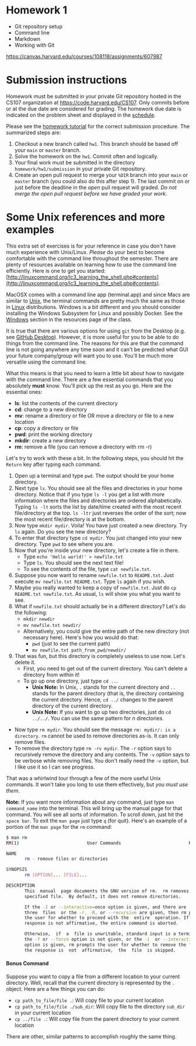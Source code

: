 # Homework 1

* Git repository setup
* Command line
* Markdown
* Working with Git

<https://canvas.harvard.edu/courses/108118/assignments/607987>

# Submission instructions

Homework must be submitted in your private Git repository hosted in the CS107
organization at <https://code.harvard.edu/CS107>. Only commits before or at the
due date are considered for grading. The homework due date is indicated on the
problem sheet and displayed in the
[schedule](https://harvard-iacs.github.io/2022-CS107/pages/schedule_static.html).

Please see the [homework
tutorial](https://harvard-iacs.github.io/2022-CS107/pages/tutorials.html#tutorial-hw)
for the correct submission procedure.  The summarized steps are:

1. Checkout a new branch called `hw1`.  This branch should be based off your
   `main` or `master` branch.
2. Solve the homework on the `hw1`.  Commit often and logically.
3. Your final work must be submitted in the directory
   `homework/hw1/submission` in your private Git repository.
4. Create an open pull request to merge your `%DIR` branch into your `main` or
   `master` branch (you could also do this after step 1).  The last commit on or
   just before the deadline in the *open* pull request will graded.  *Do not
   merge the open pull request before we have graded your work.*


# Some Unix references and more examples

This extra set of exercises is for your reference in case you don't have much
experience with Unix/Linux.  *Please* do your best to become comfortable with
the command line throughout the semester.  There are plenty of resources
available on learning how to use the command line efficiently.  Here is one to
get you started:
[http://linuxcommand.org/lc3_learning_the_shell.php#contents](http://linuxcommand.org/lc3_learning_the_shell.php#contents).

MacOSX comes with a command line app (terminal.app) and since Macs are similar
to [Unix](https://en.wikipedia.org/wiki/Unix), the terminal commands are pretty
much the same as those in [Linux](https://en.wikipedia.org/wiki/Linux)
distributions.  Windows is a bit different and you should consider installing
the Windows Subsystem for Linux and possibly Docker.  See the
[Windows](https://harvard-iacs.github.io/2022-CS107/pages/resources.html#windows)
section in the resources page of the class.

It is true that there are various options for using `git` from the Desktop (e.g.
see [GitHub Desktop](https://desktop.github.com)).
However, it is more useful for you to be able to do things from the command
line.  The reasons for this are that the command line is not going anywhere any
time soon and it can't be predicted what GUI your future company/group will want
you to use.  You'll be much more versatile using the command line.

What this means is that you need to learn a little bit about how to navigate
with the command line.  There are a few essential commands that you absolutely
**must** know.  You'll pick up the rest as you go.  Here are
the essential ones:

* **ls**: list the contents of the current directory
* **cd**: change to a new directory
* **mv**: rename a directory or file OR move a directory or file to a new location
* **cp**: copy a directory or file
* **pwd**: print the working directory
* **mkdir**: create a new directory
* **rm**: remove a file (you can remove a directory with rm -r)

Let's try to work with these a bit.  In the following steps, you should hit the
`Return` key after typing each command.

1. Open up a terminal and type `pwd`.  The output should be your home directory.
2. Next type `ls`.  You should see all the files and directories in your home
   directory.  Notice that if you type `ls -l` you get a list with more
   information where the files and directories are ordered alphabetically.
   Typing `ls -lt` sorts the list by date/time created with the most recent
   file/directory at the top.  `ls -ltr` just reverses the order of the sort;
   now the most recent file/directory is at the bottom.
3. Now type `mkdir mydir`.  Voila!  You have just created a new directory.  Try
   `ls` again.  Do you see the new directory?
4. To enter that directory type `cd mydir`.  You just changed into your new
   directory.  Type `pwd` to see where you are.
5. Now that you're inside your new directory, let's create a file in there.
   * Type `echo 'Hello world!' > newfile.txt`
   * Type `ls`.  You should see the next text file!
   * To see the contents of the file, type `cat newfile.txt`.
6. Suppose you now want to rename `newfile.txt` to `README.txt`.  Just execute
   `mv newfile.txt README.txt`.  Type `ls` again if you wish.
7. Maybe you really wanted to keep a copy of `newfile.txt`.  Just do `cp
   README.txt newfile.txt`.  As usual, `ls` will show you what you want to see.
8. What if `newfile.txt` should actually be in a different directory?  Let's do
   the following:
   * `mkdir newdir`
   * `mv newfile.txt newdir/`
   * Alternatively, you could give the entire path of the new directory (not
     necessary here).  Here's how you would do that:
     - `pwd` (just to see the current path)
     - `mv newfile.txt path_from_pwd/newdir/`
9. That was fun, but this directory is completely useless to use now.  Let's
   delete it.
   * First, you need to get out of the current directory.  You can't delete a
     directory from within it!
   * To go up one directory, just type `cd ..`.
      - **Unix Note:** In Unix, `.` stands for the current directory and `..`
        stands for the parent directory (that is, the directory containing the
        current directory.  Hence, `cd ../` changes to the parent directory of
        the current directory.
      - **Unix Note:** If you want to go up two directories, just do `cd ../../`.
        You can use the same pattern for $n$ directories.
  * Now type `rm mydir`.  You should see the message `rm: mydir/: is a
    directory`. `rm` cannot be used to remove directories as-is.  It can only
    remove files.
  * To remove the directory type `rm -rv mydir`.  The `-r` option says to
    recursively remove the directory and any contents.  The `-v` option says to
    be verbose while removing files.  You don't really need the `-v` option, but
    I like use it so I can see progress.

That was a whirlwind tour through a few of the more useful Unix commands.  It
won't take you long to use them effectively, but *you must use them*.

**Note:** If you want more information about any command, just type `man
command_name` into the terminal.  This will bring up the manual page for that
command. You will see all sorts of information. To scroll down, just hit the
`space bar`. To exit the `man page` just type `q` (for quit). Here's an example
of a portion of the `man page` for the `rm` command:

```bash
$ man rm
RM(1)                          User Commands                          RM(1)

NAME
       rm - remove files or directories

SYNOPSIS
       rm [OPTION]... [FILE]...

DESCRIPTION
       This  manual  page documents the GNU version of rm.  rm removes each
       specified file.  By default, it does not remove directories.

       If the -I or --interactive=once option is given, and there are  more than
       three  files  or the -r, -R, or --recursive are given, then rm prompts
       the user for whether to proceed with the  entire  operation. If the
       response is not affirmative, the entire command is aborted.

       Otherwise,  if  a  file is unwritable, standard input is a terminal, and
       the -f or --force option is not given, or the -i  or --interactive=always
       option is given, rm prompts the user for whether to remove the file.  If
       the response is  not  affirmative,  the  file  is skipped.
```

#### Bonus Command

Suppose you want to copy a file from a different location to your current
directory.  Well, recall that the current directory is represented by the `.`
object.  Here are a few things you can do:

* `cp path_to_file/file .`: Will copy file to your current location
* `cp path_to_file/file ./sub_dir`:  Will copy file to the directory `sub_dir`
  in your current location
* `cp ../file .`:  Will copy file from the parent directory to your current
  location

There are other, similar patterns to accomplish roughly the same thing.
